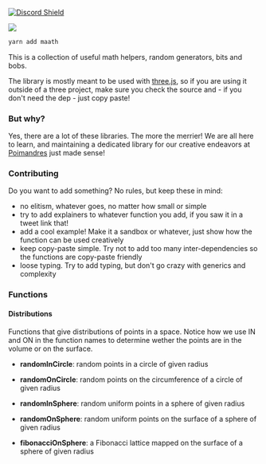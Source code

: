 [![Discord Shield](https://img.shields.io/discord/740090768164651008?style=flat&colorA=000000&colorB=000000&label=&logo=discord&logoColor=ffffff)](https://discord.gg/poimandres)

<a href="https://github.com/pmndrs/maath"><img src="https://github.com/pmndrs/maath/blob/main/hero.png?raw=true" /></a>
<br />

```bash
yarn add maath
```

This is a collection of useful math helpers, random generators, bits and bobs. 

The library is mostly meant to be used with [three.js](https://github.com/mrdoob/three.js/), so if you are using it outside of a three project, make sure you check the source and - if you don't need the dep - just copy paste!

### But why?

Yes, there are a lot of these libraries. The more the merrier! We are all here to learn, and maintaining a dedicated library for our creative endeavors at [Poimandres](https://github.com/pmndrs) just made sense!

### Contributing

Do you want to add something? No rules, but keep these in mind:

- no elitism, whatever goes, no matter how small or simple
- try to add explainers to whatever function you add, if you saw it in a tweet link that!
- add a cool example! Make it a sandbox or whatever, just show how the function can be used creatively
- keep copy-paste simple. Try not to add too many inter-dependencies so the functions are copy-paste friendly
- loose typing. Try to add typing, but don't go crazy with generics and complexity

### Functions

#### Distributions

Functions that give distributions of points in a space. Notice how we use IN and ON in the function names to determine wether the points are in the volume or on the surface.

- **randomInCircle**: random points in a circle of given radius
- **randomOnCircle**: random points on the circumference of a circle of given radius

- **randomInSphere**: random uniform points in a sphere of given radius
- **randomOnSphere**: random uniform points on the surface of a sphere of given radius

- **fibonacciOnSphere**: a Fibonacci lattice mapped on the surface of a sphere of given radius
